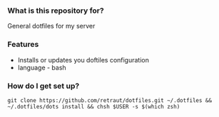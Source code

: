 ### What is this repository for? ###
General dotfiles for my server

### Features ###
* Installs or updates you doftiles configuration 
* language - bash

### How do I get set up? ###

```
git clone https://github.com/retraut/dotfiles.git ~/.dotfiles && ~/.dotfiles/dots install && chsh $USER -s $(which zsh)
```
